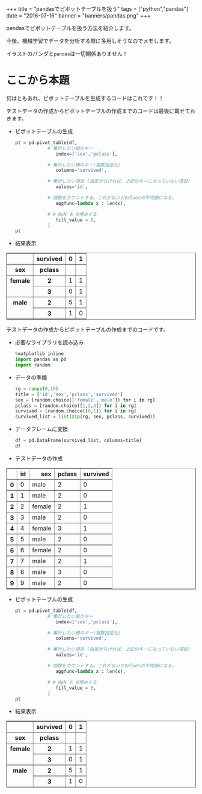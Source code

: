 +++
title = "pandasでピボットテーブルを扱う"
tags = ["python","pandas"]
date = "2016-07-16"
banner = "banners/pandas.png"
+++

pandasでピボットテーブルを扱う方法を紹介します。

今後、機械学習でデータを分析する際に多用しそうなのでメモします。

イラストのパンダと`pandas`は一切関係ありません！

<!--more-->

# ここから本題

何はともあれ、ピボットテーブルを生成するコードはこれです！！

テストデータの作成からピボットテーブルの作成までのコードは最後に載せておきます。

- ピボットテーブルの生成

    ```python
    pt = pd.pivot_table(df,
                # 集計したい縦のキー
                   index=['sex','pclass'],

                # 集計したい横のキー(複数指定化)
                   columns='survived',

                # 集計したい項目 (指定がなければ、上記のキーになっていない項目)
                   values='id',

                # 個数をカウントする。これがないとValuesの平均値になる。
                   aggfunc=lambda x : len(x),

                # # NaN を 0埋めする
                   fill_value = 0,
                )
    pt
    ```

- 結果表示

<div>
<table border="1" class="dataframe">
  <thead>
    <tr style="text-align: right;">
      <th></th>
      <th>survived</th>
      <th>0</th>
      <th>1</th>
    </tr>
    <tr>
      <th>sex</th>
      <th>pclass</th>
      <th></th>
      <th></th>
    </tr>
  </thead>
  <tbody>
    <tr>
      <th rowspan="2" valign="top">female</th>
      <th>2</th>
      <td>1</td>
      <td>1</td>
    </tr>
    <tr>
      <th>3</th>
      <td>0</td>
      <td>1</td>
    </tr>
    <tr>
      <th rowspan="2" valign="top">male</th>
      <th>2</th>
      <td>5</td>
      <td>1</td>
    </tr>
    <tr>
      <th>3</th>
      <td>1</td>
      <td>0</td>
    </tr>
  </tbody>
</table>
</div>

テストデータの作成からピボットテーブルの作成までのコードです。

- 必要なライブラリを読み込み

    ```python
    %matplotlib inline
    import pandas as pd
    import random
    ```

- データの準備

    ```python
    rg = range(0,10)
    title = ['id','sex','pclass','survived']
    sex = [random.choice(['female','male']) for i in rg]
    pclass = [random.choice([1,2,3]) for i in rg]
    survived = [random.choice([0,1]) for i in rg]
    survived_list = list(zip(rg, sex, pclass, survived))
    ```

- データフレームに変換

    ```python
    df = pd.DataFrame(survived_list, columns=title)
    df
    ```

- テストデータの作成

<div>
<table border="1" class="dataframe">
  <thead>
    <tr style="text-align: right;">
      <th></th>
      <th>id</th>
      <th>sex</th>
      <th>pclass</th>
      <th>survived</th>
    </tr>
  </thead>
  <tbody>
    <tr>
      <th>0</th>
      <td>0</td>
      <td>male</td>
      <td>2</td>
      <td>0</td>
    </tr>
    <tr>
      <th>1</th>
      <td>1</td>
      <td>male</td>
      <td>2</td>
      <td>0</td>
    </tr>
    <tr>
      <th>2</th>
      <td>2</td>
      <td>female</td>
      <td>2</td>
      <td>1</td>
    </tr>
    <tr>
      <th>3</th>
      <td>3</td>
      <td>male</td>
      <td>2</td>
      <td>0</td>
    </tr>
    <tr>
      <th>4</th>
      <td>4</td>
      <td>female</td>
      <td>3</td>
      <td>1</td>
    </tr>
    <tr>
      <th>5</th>
      <td>5</td>
      <td>male</td>
      <td>2</td>
      <td>0</td>
    </tr>
    <tr>
      <th>6</th>
      <td>6</td>
      <td>female</td>
      <td>2</td>
      <td>0</td>
    </tr>
    <tr>
      <th>7</th>
      <td>7</td>
      <td>male</td>
      <td>2</td>
      <td>1</td>
    </tr>
    <tr>
      <th>8</th>
      <td>8</td>
      <td>male</td>
      <td>3</td>
      <td>0</td>
    </tr>
    <tr>
      <th>9</th>
      <td>9</td>
      <td>male</td>
      <td>2</td>
      <td>0</td>
    </tr>
  </tbody>
</table>
</div>

- ピボットテーブルの生成

    ```python
    pt = pd.pivot_table(df,
                # 集計したい縦のキー
                   index=['sex','pclass'],

                # 集計したい横のキー(複数指定化)
                   columns='survived',

                # 集計したい項目 (指定がなければ、上記のキーになっていない項目)
                   values='id',

                # 個数をカウントする。これがないとValuesの平均値になる。
                   aggfunc=lambda x : len(x),

                # # NaN を 0埋めする
                   fill_value = 0,
                )
    pt
    ```

- 結果表示

<div>
<table border="1" class="dataframe">
  <thead>
    <tr style="text-align: right;">
      <th></th>
      <th>survived</th>
      <th>0</th>
      <th>1</th>
    </tr>
    <tr>
      <th>sex</th>
      <th>pclass</th>
      <th></th>
      <th></th>
    </tr>
  </thead>
  <tbody>
    <tr>
      <th rowspan="2" valign="top">female</th>
      <th>2</th>
      <td>1</td>
      <td>1</td>
    </tr>
    <tr>
      <th>3</th>
      <td>0</td>
      <td>1</td>
    </tr>
    <tr>
      <th rowspan="2" valign="top">male</th>
      <th>2</th>
      <td>5</td>
      <td>1</td>
    </tr>
    <tr>
      <th>3</th>
      <td>1</td>
      <td>0</td>
    </tr>
  </tbody>
</table>
</div>
